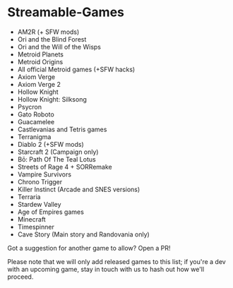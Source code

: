 # Streamable-Games
- AM2R (+ SFW mods)
- Ori and the Blind Forest
- Ori and the Will of the Wisps
- Metroid Planets
- Metroid Origins
- All official Metroid games (+SFW hacks)
- Axiom Verge
- Axiom Verge 2
- Hollow Knight
- Hollow Knight: Silksong
- Psycron
- Gato Roboto
- Guacamelee
- Castlevanias and Tetris games
- Terranigma
- Diablo 2 (+SFW mods)
- Starcraft 2 (Campaign only)
- Bō: Path Of The Teal Lotus
- Streets of Rage 4 + SORRemake
- Vampire Survivors
- Chrono Trigger
- Killer Instinct (Arcade and SNES versions)
- Terraria
- Stardew Valley
- Age of Empires games
- Minecraft
- Timespinner
- Cave Story (Main story and Randovania only)

Got a suggestion for another game to allow? Open a PR!

Please note that we will only add released games to this list; if you're a dev with an upcoming game, stay in touch with us to hash out how we'll proceed.
